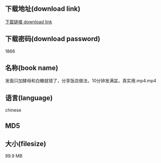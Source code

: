 ## 下载地址(download link)
[下载链接 download link](https://tutu365.netlify.app/?s=%E5%8F%91%E9%9D%A2%E5%8F%AA%E5%8A%A0%E9%85%B5%E6%AF%8D%E5%92%8C%E7%99%BD%E7%B3%96%E5%B0%B1%E9%94%99%E4%BA%86%EF%BC%8C%E5%88%86%E4%BA%AB%E9%A5%AD%E5%BA%97%E5%81%9A%E6%B3%95%EF%BC%8C10%E5%88%86%E9%92%9F%E5%8F%91%E6%BB%A1%E7%9B%86%EF%BC%8C%E7%9C%9F%E5%AE%9E%E7%94%A8.mp4)

## 下载密码(download password)
1866

## 名称(book name)
发面只加酵母和白糖就错了，分享饭店做法，10分钟发满盆，真实用.mp4.mp4

## 语言(language)
chinese

## MD5


## 大小(filesize)
99.9 MB
